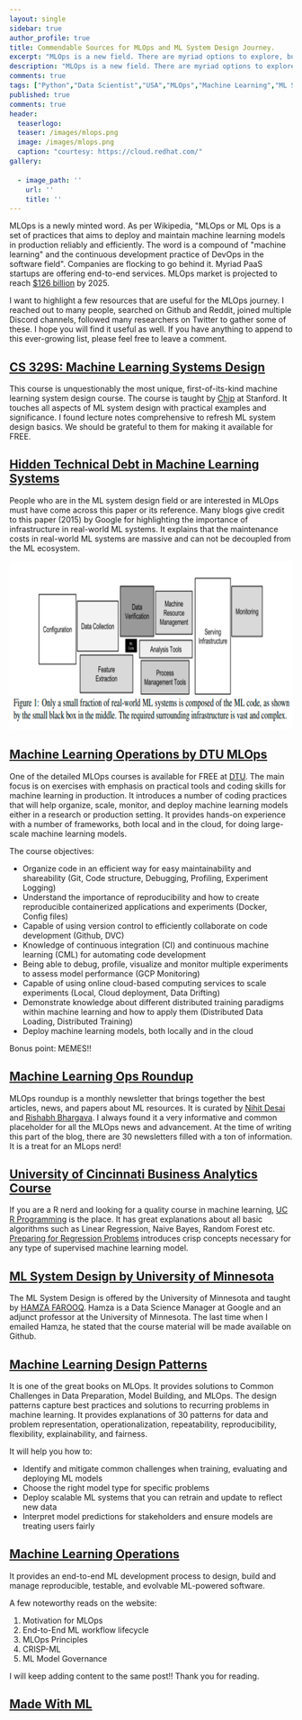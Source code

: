 ```yaml
---
layout: single
sidebar: true
author_profile: true
title: Commendable Sources for MLOps and ML System Design Journey.
excerpt: "MLOps is a new field. There are myriad options to explore, but we don't have enough out to refer."
description: "MLOps is a new field. There are myriad options to explore, but we don't have enough out to refer. I tried to connect with many people over the period to learn and gather the best resources."
comments: true
tags: ["Python","Data Scientist","USA","MLOps","Machine Learning","ML System Design"]
published: true
comments: true
header:
  teaserlogo:
  teaser: /images/mlops.png
  image: /images/mlops.png
  caption: "courtesy: https://cloud.redhat.com/"
gallery:

  - image_path: ''
    url: ''
    title: ''
---
```

MLOps is a newly minted word. As per Wikipedia, "MLOps or ML Ops is a set of practices that aims to deploy and maintain machine learning models in production reliably and efficiently. The word is a compound of "machine learning" and the continuous development practice of DevOps in the software field". Companies are flocking to go behind it. Myriad PaaS startups are offering end-to-end services. MLOps market is projected to reach [$126 billion](https://neu.ro/2021-mlops-platforms-vendor-analysis-report/) by 2025.

I want to highlight a few resources that are useful for the MLOps journey. I reached out to many people, searched on Github and Reddit, joined multiple Discord channels, followed many researchers on Twitter to gather some of these. I hope you will find it useful as well. If you have anything to append to this ever-growing list, please feel free to leave a comment.

## [CS 329S: Machine Learning Systems Design](https://stanford-cs329s.github.io/syllabus.html)

This course is unquestionably the most unique, first-of-its-kind machine learning system design course. The course is taught by [Chip](https://twitter.com/chipro) at Stanford. It touches all aspects of ML system design with practical examples and significance. I found lecture notes comprehensive to refresh ML system design basics. We should be grateful to them for making it available for FREE.

## [Hidden Technical Debt in Machine Learning Systems](https://proceedings.neurips.cc/paper/2015/file/86df7dcfd896fcaf2674f757a2463eba-Paper.pdf)

People who are in the ML system design field or are interested in MLOps must have come across this paper or its reference. Many blogs give credit to this paper (2015) by Google for highlighting the importance of infrastructure in real-world ML systems. It explains that the maintenance costs in real-world ML systems are massive and can not be decoupled from the ML ecosystem.

<p align="center">
  <img width="550" height="300" src="/images/mlops_res1.PNG">
</p>

## [Machine Learning Operations by DTU MLOps](https://skaftenicki.github.io/dtu_mlops/)

One of the detailed MLOps courses is available for FREE at [DTU](https://kurser.dtu.dk/course/02476). The main focus is on exercises with emphasis on practical tools and coding skills for machine learning in production. It introduces a number of coding practices that will help organize, scale, monitor, and deploy machine learning models either in a research or production setting. It provides hands-on experience with a number of frameworks, both local and in the cloud, for doing large-scale machine learning models.

The course objectives:

* Organize code in an efficient way for easy maintainability and shareability (Git, Code structure, Debugging, Profiling, Experiment Logging)
* Understand the importance of reproducibility and how to create reproducible containerized applications and experiments (Docker, Config files)
* Capable of using version control to efficiently collaborate on code development (Github, DVC)
* Knowledge of continuous integration (CI) and continuous machine learning (CML) for automating code development
* Being able to debug, profile, visualize and monitor multiple experiments to assess model performance (GCP Monitoring)
* Capable of using online cloud-based computing services to scale experiments (Local, Cloud deployment, Data Drifting)
* Demonstrate knowledge about different distributed training paradigms within machine learning and how to apply them (Distributed Data Loading, Distributed Training)
* Deploy machine learning models, both locally and in the cloud

Bonus point: MEMES!!

## [Machine Learning Ops Roundup](https://mlopsroundup.substack.com/p/issue-15-ai-for-self-driving-at-tesla?s=r&sort=community)

MLOps roundup is a monthly newsletter that brings together the best articles, news, and papers about ML resources. It is curated by [Nihit Desai](https://twitter.com/nihit_desai) and [Rishabh Bhargava](https://twitter.com/rish_bhargava).  I always found it a very informative and common placeholder for all the MLOps news and advancement. At the time of writing this part of the blog, there are 30 newsletters filled with a ton of information. It is a treat for an MLops nerd!

## [University of Cincinnati Business Analytics Course](http://uc-r.github.io/predictive)

If you are a R nerd and looking for a quality course in machine learning, [UC R Programming](https://twitter.com/LindnerCollege) is the place. It has great explanations about all basic algorithms such as Linear Regression, Naive Bayes, Random Forest etc. [Preparing for Regression Problems](http://uc-r.github.io/regression_preparation) introduces crisp concepts necessary for any type of supervised machine learning model.

## [ML System Design by University of Minnesota](https://mlsystemdesign-6490.github.io/)

The ML System Design is offered by the University of Minnesota and taught by [HAMZA FAROOQ](https://www.linkedin.com/in/hamzafarooq/). Hamza is a Data Science Manager at Google and an adjunct professor at the University of Minnesota. The last time when I emailed Hamza, he stated that the course material will be made available on Github.

## [Machine Learning Design Patterns](https://www.amazon.com/Machine-Learning-Design-Patterns-Preparation/dp/1098115783/ref=pd_lpo_1?pd_rd_i=1098115783&psc=1)

It is one of the great books on MLOps. It provides solutions to Common Challenges in Data Preparation, Model Building, and MLOps. 
The design patterns capture best practices and solutions to recurring problems in machine learning. It provides explanations of 30 patterns for data and problem representation, operationalization, repeatability, reproducibility, flexibility, explainability, and fairness.

It will help you how to:

* Identify and mitigate common challenges when training, evaluating and deploying ML models
* Choose the right model type for specific problems
* Deploy scalable ML systems that you can retrain and update to reflect new data
* Interpret model predictions for stakeholders and ensure models are treating users fairly

## [Machine Learning Operations](https://ml-ops.org/#gettingstarted)

It provides an end-to-end ML development process to design, build and manage reproducible, testable, and evolvable ML-powered software.

A few noteworthy reads on the website:

1. Motivation for MLOps
2. End-to-End ML workflow lifecycle
3. MLOps Principles
4. CRISP-ML
5. ML Model Governance

I will keep adding content to the same post!! Thank you for reading.

## [Made With ML](https://madewithml.com/)
